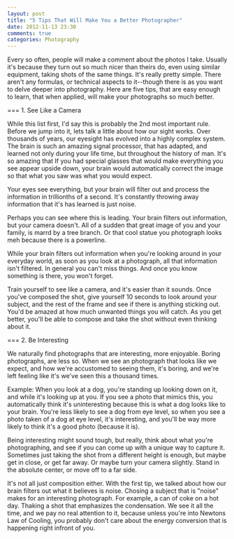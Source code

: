 ```yaml
---
layout: post
title: "5 Tips That Will Make You a Better Photographer"
date: 2012-11-13 23:30
comments: true
categories: Photography
---
```


Every so often, people will make a comment about the photos I take. Usually it's because they turn out so much nicer than theirs do, even using similar equipment, taking shots of the same things. It's really pretty simple. There aren't any formulas, or technical aspects to it--though there is as you want to delve deeper into photography. Here are five tips, that are easy enough to learn, that when applied, will make your photographs so much better.

=== 1. See Like a Camera

While this list first, I'd say this is probably the 2nd most important rule. Before we jump into it, lets talk a little about how our sight works. Over thousands of years, our eyesight has evolved into a highly complex system. The brain is such an amazing signal processor, that has adapted, and learned not only during your life time, but throughout the history of man. It's so amazing that If you had special glasses that would make everything you see appear upside down, your brain would automatically correct the image so that what you saw was what you would expect. 

Your eyes see everything, but your brain will filter out and process the information in trillionths of a second. It's constantly throwing away information that it's has learned is just noise. 

Perhaps you can see where this is leading. Your brain filters out information, but your camera doesn't. All of a sudden that great image of you and your family, is marrd by a tree branch. Or that cool statue you photograph looks meh because there is a powerline.

While your brain filters out information when you're looking around in your everyday world, as soon as you look at a photograph, all that information isn't filtered. In general you can't miss things. And once you know something is there, you won't forget. 

Train yourself to see like a camera, and it's easier than it sounds. Once you've composed the shot, give yourself 10 seconds to look around your subject, and the rest of the frame and see if there is anything sticking out. You'd be amazed at how much unwanted things you will catch. As you get better, you'll be able to compose and take the shot without even thinking about it.

=== 2. Be Interesting

We naturally find photographs that are interesting, more enjoyable. Boring photographs, are less so. When we see an photograph that looks like we expect, and how we're accustomed to seeing them, it's boring, and we're left feeling like it's we've seen this a thousand times.

Example: When you look at a dog, you're standing up looking down on it, and while it's looking up at you. If you see a photo that mimics this, you automatically think it's uninteresting because this is what a dog looks like to your brain. You're less likely to see a dog from eye level, so when you see a photo taken of a dog at eye level, it's interesting, and you'll be way more likely to think it's a good photo (because it is).

Being interesting might sound tough, but really, think about what you're photographing, and see if you can come up with a unique way to capture it. Sometimes just taking the shot from a different height is enough, but maybe get in close, or get far away. Or maybe turn your camera slightly. Stand in the absolute center, or move off to a far side. 

It's not all just composition either. With the first tip, we talked about how our brain filters out what it believes is noise. Chosing a subject that is "noise" makes for an interesting photograph. For example, a can of coke on a hot day. Thaking a shot that emphasizes the condensation. We see it all the time, and we pay no real attention to it, because unless you're into Newtons Law of Cooling, you probably don't care about the energy conversion that is happening right infront of you.


